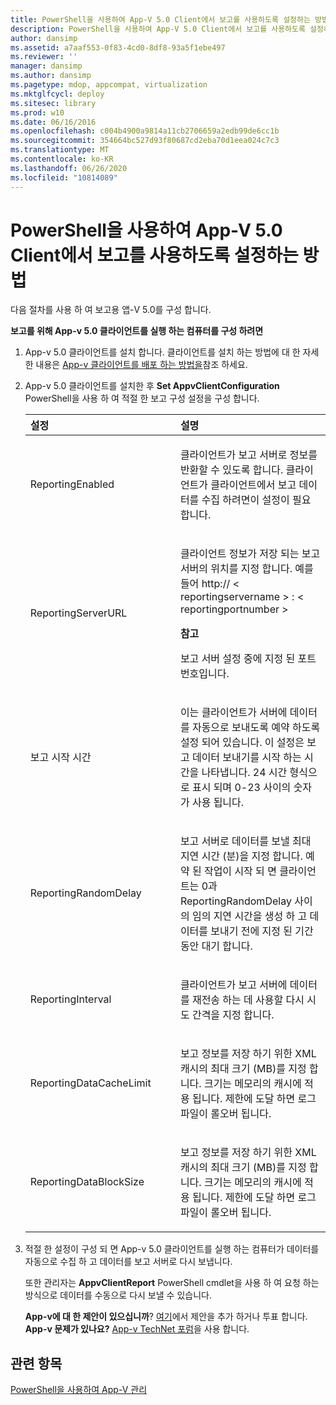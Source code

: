 ```yaml
---
title: PowerShell을 사용하여 App-V 5.0 Client에서 보고를 사용하도록 설정하는 방법
description: PowerShell을 사용하여 App-V 5.0 Client에서 보고를 사용하도록 설정하는 방법
author: dansimp
ms.assetid: a7aaf553-0f83-4cd0-8df8-93a5f1ebe497
ms.reviewer: ''
manager: dansimp
ms.author: dansimp
ms.pagetype: mdop, appcompat, virtualization
ms.mktglfcycl: deploy
ms.sitesec: library
ms.prod: w10
ms.date: 06/16/2016
ms.openlocfilehash: c004b4900a9814a11cb2706659a2edb99de6cc1b
ms.sourcegitcommit: 354664bc527d93f80687cd2eba70d1eea024c7c3
ms.translationtype: MT
ms.contentlocale: ko-KR
ms.lasthandoff: 06/26/2020
ms.locfileid: "10814089"
---
```

# PowerShell을 사용하여 App-V 5.0 Client에서 보고를 사용하도록 설정하는 방법


다음 절차를 사용 하 여 보고용 앱-V 5.0를 구성 합니다.

**보고를 위해 App-v 5.0 클라이언트를 실행 하는 컴퓨터를 구성 하려면**

1. App-v 5.0 클라이언트를 설치 합니다. 클라이언트를 설치 하는 방법에 대 한 자세한 내용은 [App-v 클라이언트를 배포 하는 방법을](how-to-deploy-the-app-v-client-gb18030.md)참조 하세요.

2. App-v 5.0 클라이언트를 설치한 후 **Set AppvClientConfiguration** PowerShell을 사용 하 여 적절 한 보고 구성 설정을 구성 합니다.

   <table>
   <colgroup>
   <col width="50%" />
   <col width="50%" />
   </colgroup>
   <thead>
   <tr class="header">
   <th align="left">설정</th>
   <th align="left">설명</th>
   </tr>
   </thead>
   <tbody>
   <tr class="odd">
   <td align="left"><p>ReportingEnabled</p></td>
   <td align="left"><p>클라이언트가 보고 서버로 정보를 반환할 수 있도록 합니다. 클라이언트가 클라이언트에서 보고 데이터를 수집 하려면이 설정이 필요 합니다.</p></td>
   </tr>
   <tr class="even">
   <td align="left"><p>ReportingServerURL</p></td>
   <td align="left"><p>클라이언트 정보가 저장 되는 보고 서버의 위치를 지정 합니다. 예를 들어 http:// &lt; reportingservername &gt; : &lt; reportingportnumber &gt;</p>
   <div class="alert">
   <strong>참고</strong><br/><p>보고 서버 설정 중에 지정 된 포트 번호입니다.</p>
   </div>
   <div>

   </div></td>
   </tr>
   <tr class="odd">
   <td align="left"><p>보고 시작 시간</p></td>
   <td align="left"><p>이는 클라이언트가 서버에 데이터를 자동으로 보내도록 예약 하도록 설정 되어 있습니다. 이 설정은 보고 데이터 보내기를 시작 하는 시간을 나타냅니다. 24 시간 형식으로 표시 되며 0-23 사이의 숫자가 사용 됩니다.</p></td>
   </tr>
   <tr class="even">
   <td align="left"><p>ReportingRandomDelay</p></td>
   <td align="left"><p>보고 서버로 데이터를 보낼 최대 지연 시간 (분)을 지정 합니다. 예약 된 작업이 시작 되 면 클라이언트는 0과 ReportingRandomDelay 사이의 임의 지연 시간을 생성 하 고 데이터를 보내기 전에 지정 된 기간 동안 대기 합니다.</p></td>
   </tr>
   <tr class="odd">
   <td align="left"><p>ReportingInterval</p></td>
   <td align="left"><p>클라이언트가 보고 서버에 데이터를 재전송 하는 데 사용할 다시 시도 간격을 지정 합니다.</p></td>
   </tr>
   <tr class="even">
   <td align="left"><p>ReportingDataCacheLimit</p></td>
   <td align="left"><p>보고 정보를 저장 하기 위한 XML 캐시의 최대 크기 (MB)를 지정 합니다. 크기는 메모리의 캐시에 적용 됩니다. 제한에 도달 하면 로그 파일이 롤오버 됩니다.</p></td>
   </tr>
   <tr class="odd">
   <td align="left"><p>ReportingDataBlockSize</p></td>
   <td align="left"><p>보고 정보를 저장 하기 위한 XML 캐시의 최대 크기 (MB)를 지정 합니다. 크기는 메모리의 캐시에 적용 됩니다. 제한에 도달 하면 로그 파일이 롤오버 됩니다.</p></td>
   </tr>
   </tbody>
   </table>



3. 적절 한 설정이 구성 되 면 App-v 5.0 클라이언트를 실행 하는 컴퓨터가 데이터를 자동으로 수집 하 고 데이터를 보고 서버로 다시 보냅니다.

   또한 관리자는 **AppvClientReport** PowerShell cmdlet을 사용 하 여 요청 하는 방식으로 데이터를 수동으로 다시 보낼 수 있습니다.

   **App-v에 대 한 제안이 있으십니까**? [여기](http://appv.uservoice.com/forums/280448-microsoft-application-virtualization)에서 제안을 추가 하거나 투표 합니다. **App-v 문제가 있나요?** [App-v TechNet 포럼](https://social.technet.microsoft.com/Forums/home?forum=mdopappv)을 사용 합니다.

## 관련 항목


[PowerShell을 사용하여 App-V 관리](administering-app-v-by-using-powershell.md)









